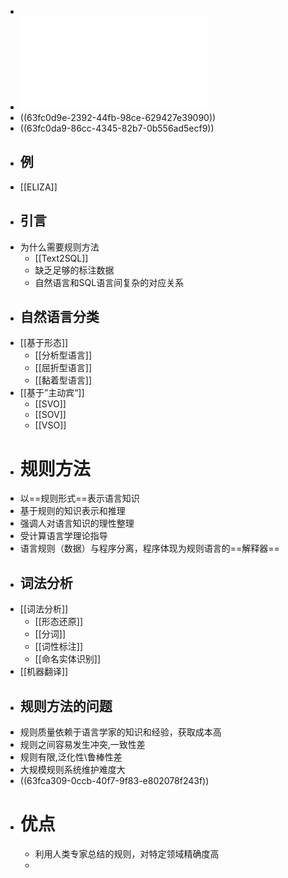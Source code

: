 -
- ![Lecture2-基于规则的自然语言处理.pdf](../assets/Lecture2-基于规则的自然语言处理_1677477486886_0.pdf)
- ((63fc0d9e-2392-44fb-98ce-629427e39090))
- ((63fc0da9-86cc-4345-82b7-0b556ad5ecf9))
- ## 例
- [[ELIZA]]
- ## 引言
- 为什么需要规则方法
	- [[Text2SQL]]
	- 缺乏足够的标注数据
	- 自然语言和SQL语言间复杂的对应关系
- ## 自然语言分类
- [[基于形态]]
	- [[分析型语言]]
	- [[屈折型语言]]
	- [[黏着型语言]]
- [[基于”主动宾“]]
	- [[SVO]]
	- [[SOV]]
	- [[VSO]]
- # 规则方法
- 以==规则形式==表示语言知识
- 基于规则的知识表示和推理
- 强调人对语言知识的理性整理
- 受计算语言学理论指导
- 语言规则（数据）与程序分离，程序体现为规则语言的==解释器==
- ## 词法分析
- [[词法分析]]
	- [[形态还原]]
	- [[分词]]
	- [[词性标注]]
	- [[命名实体识别]]
- [[机器翻译]]
- ## 规则方法的问题
- 规则质量依赖于语言学家的知识和经验，获取成本高
- 规则之间容易发生冲突,一致性差
- 规则有限,泛化性\鲁棒性差
- 大规模规则系统维护难度大
- ((63fca309-0ccb-40f7-9f83-e802078f243f))
- # 优点
	- 利用人类专家总结的规则，对特定领域精确度高
	-